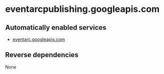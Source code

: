 # eventarcpublishing.googleapis.com

## Automatically enabled services

* [eventarc.googleapis.com](../eventarc.googleapis.com/)

## Reverse dependencies

None
